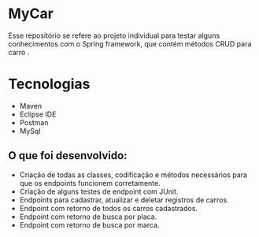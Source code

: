 # MyCar

Esse repositório se refere ao projeto individual para testar alguns conhecimentos com o Spring framework, que contém métodos CRUD para carro .

# Tecnologias
- Maven
- Eclipse IDE
- Postman
- MySql

## O que foi desenvolvido: 
- Criação de todas as classes, codificação e métodos necessários para que os endpoints funcionem corretamente.
- Criação de alguns testes de endpoint com JUnit.
- Endpoints para cadastrar, atualizar e deletar registros de carros.
- Endpoint com retorno de todos os carros cadastrados.
- Endpoint com retorno de busca por placa.
- Endpoint com retorno de busca por marca.
